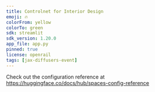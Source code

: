 ```yaml
---
title: Controlnet for Interior Design
emoji: 🔥
colorFrom: yellow
colorTo: green
sdk: streamlit
sdk_version: 1.20.0
app_file: app.py
pinned: true
license: openrail
tags: [jax-diffusers-event]
---
```


Check out the configuration reference at https://huggingface.co/docs/hub/spaces-config-reference